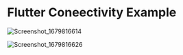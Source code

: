# Flutter Coneectivity Example

![Screenshot_1679816614](https://user-images.githubusercontent.com/119125942/227762260-7ee0857a-5b45-492f-a4d0-13e7e3fb0602.png)


![Screenshot_1679816626](https://user-images.githubusercontent.com/119125942/227762271-33623727-ece6-4a11-b416-2f8f797370c0.png)

